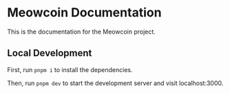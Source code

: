 # Meowcoin Documentation

This is the documentation for the Meowcoin project.

## Local Development

First, run `pnpm i` to install the dependencies.

Then, run `pnpm dev` to start the development server and visit localhost:3000.
